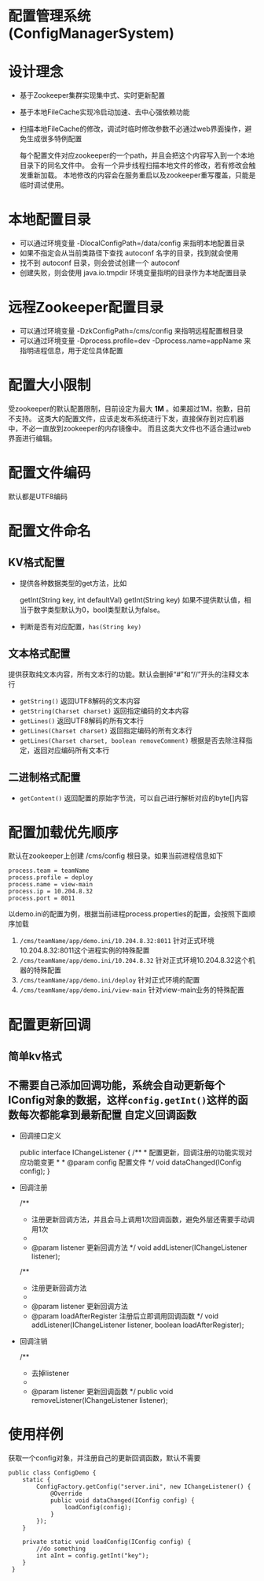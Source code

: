 配置管理系统(ConfigManagerSystem)
===

设计理念
===
- 基于Zookeeper集群实现集中式、实时更新配置
- 基于本地FileCache实现冷启动加速、去中心强依赖功能
- 扫描本地FileCache的修改，调试时临时修改参数不必通过web界面操作，避免生成很多特例配置


    每个配置文件对应zookeeper的一个path，并且会把这个内容写入到一个本地目录下的同名文件中。
    会有一个异步线程扫描本地文件的修改，若有修改会触发重新加载。
    本地修改的内容会在服务重启以及zookeeper重写覆盖，只能是临时调试使用。

本地配置目录
===
- 可以通过环境变量 -DlocalConfigPath=/data/config 来指明本地配置目录
- 如果不指定会从当前类路径下查找 autoconf 名字的目录，找到就会使用
- 找不到 autoconf 目录，则会尝试创建一个 autoconf
- 创建失败，则会使用 java.io.tmpdir 环境变量指明的目录作为本地配置目录

远程Zookeeper配置目录
===
- 可以通过环境变量 -DzkConfigPath=/cms/config 来指明远程配置根目录
- 可以通过环境变量 -Dprocess.profile=dev -Dprocess.name=appName 来指明进程信息，用于定位具体配置

配置大小限制
===
受zookeeper的默认配置限制，目前设定为最大 **1M** 。如果超过1M，抱歉，目前不支持。
这类大的配置文件，应该走发布系统进行下发，直接保存到对应机器中，不必一直放到zookeeper的内存镜像中。
而且这类大文件也不适合通过web界面进行编辑。

配置文件编码
===
默认都是UTF8编码


配置文件命名
===
KV格式配置
---
- 提供各种数据类型的get方法，比如


    getInt(String key, int defaultVal)
    getInt(String key)
    如果不提供默认值，相当于数字类型默认为0，bool类型默认为false。


- 判断是否有对应配置，`has(String key)`

文本格式配置
---
提供获取纯文本内容，所有文本行的功能。默认会删掉“\#”和“//”开头的注释文本行

- `getString()` 返回UTF8解码的文本内容
- `getString(Charset charset)` 返回指定编码的文本内容
- `getLines()` 返回UTF8解码的所有文本行
- `getLines(Charset charset)` 返回指定编码的所有文本行
- `getLines(Charset charset, boolean removeComment)` 根据是否去除注释指定，返回对应编码所有文本行


二进制格式配置
---
- `getContent()` 返回配置的原始字节流，可以自己进行解析对应的byte\[\]内容

配置加载优先顺序
===
默认在zookeeper上创建 /cms/config 根目录。如果当前进程信息如下


    process.team = teamName
    process.profile = deploy
    process.name = view-main
    process.ip = 10.204.8.32
    process.port = 8011


以demo.ini的配置为例，根据当前进程process.properties的配置，会按照下面顺序加载

1. `/cms/teamName/app/demo.ini/10.204.8.32:8011` 针对正式环境10.204.8.32:8011这个进程实例的特殊配置
2. `/cms/teamName/app/demo.ini/10.204.8.32` 针对正式环境10.204.8.32这个机器的特殊配置
3. `/cms/teamName/app/demo.ini/deploy` 针对正式环境的配置
4. `/cms/teamName/app/demo.ini/view-main` 针对view-main业务的特殊配置


配置更新回调
===
简单kv格式
---
不需要自己添加回调功能，系统会自动更新每个IConfig对象的数据，这样`config.getInt()`这样的函数每次都能拿到最新配置
自定义回调函数
---
- 回调接口定义


    public interface IChangeListener {
    	/**
    	 * 配置更新，回调注册的功能实现对应功能变更
    	 *
    	 * @param config 配置文件
    	 */
    	void dataChanged(IConfig config);
    }

- 回调注册


    /**
     * 注册更新回调方法，并且会马上调用1次回调函数，避免外层还需要手动调用1次
     *
     * @param listener 更新回调方法
     */
    void addListener(IChangeListener listener);

    /**
     * 注册更新回调方法
     *
     * @param listener 更新回调方法
     * @param loadAfterRegister 注册后立即调用回调函数
     */
    void addListener(IChangeListener listener, boolean loadAfterRegister);


- 回调注销


    /**
     * 去掉listener
     *
     * @param listener 更新回调函数
     */
    public void removeListener(IChangeListener listener);


使用样例
===
获取一个config对象，并注册自己的更新回调函数，默认不需要


    public class ConfigDemo {
     	static {
     		ConfigFactory.getConfig("server.ini", new IChangeListener() {
     			@Override
     			public void dataChanged(IConfig config) {
     				loadConfig(config);
     			}
     		});
     	}

     	private static void loadConfig(IConfig config) {
     		//do something
     		int aInt = config.getInt("key");
     	}
     }


